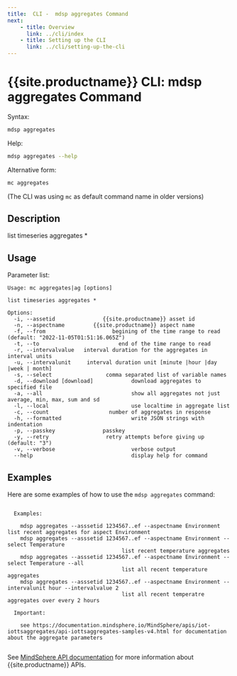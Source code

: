 ```yaml
---
title:  CLI -  mdsp aggregates Command
next:
    - title: Overview
      link: ../cli/index
    - title: Setting up the CLI
      link: ../cli/setting-up-the-cli
---
```


# {{site.productname}} CLI: mdsp aggregates Command

Syntax:

```bash
mdsp aggregates
```

Help:

```bash
mdsp aggregates --help
```

Alternative form:

```bash
mc aggregates
```

(The CLI was using `mc` as default command name in older versions)

## Description

list timeseries aggregates *

## Usage

Parameter list:

```text
Usage: mc aggregates|ag [options]

list timeseries aggregates *

Options:
  -i, --assetid               {{site.productname}} asset id
  -n, --aspectname         {{site.productname}} aspect name
  -f, --from                     begining of the time range to read (default: "2022-11-05T01:51:16.065Z")
  -t, --to                         end of the time range to read
  -r, --intervalvalue   interval duration for the aggregates in interval units
  -u, --intervalunit     interval duration unit [minute |hour |day |week | month]
  -s, --select                 comma separated list of variable names
  -d, --download [download]            download aggregates to specified file
  -a, --all                            show all aggregates not just average, min, max, sum and sd
  -l, --local                          use localtime in aggregate list
  -c, --count                   number of aggregates in response
  -h, --formatted                      write JSON strings with indentation
  -p, --passkey               passkey
  -y, --retry                  retry attempts before giving up (default: "3")
  -v, --verbose                        verbose output
  --help                               display help for command

```

## Examples

Here are some examples of how to use the `mdsp aggregates` command:

```text

  Examples:

    mdsp aggregates --asssetid 1234567..ef --aspectname Environment   	list recent aggregates for aspect Environment
    mdsp aggregates --asssetid 1234567..ef --aspectname Environment --select Temperature 
									list recent temperature aggregates 
    mdsp aggregates --asssetid 1234567..ef --aspectname Environment --select Temperature --all 
									list all recent temperature aggregates
    mdsp aggregates --asssetid 1234567..ef --aspectname Environment --intervalunit hour --intervalvalue 2 
									list all recent temperatre aggregates over every 2 hours

  Important:

    see https://documentation.mindsphere.io/MindSphere/apis/iot-iottsaggregates/api-iottsaggregates-samples-v4.html for documentation about the aggregate parameters


```

See [MindSphere API documentation](https://documentation.mindsphere.io/MindSphere/apis/index.html) for more information about {{site.productname}} APIs.
